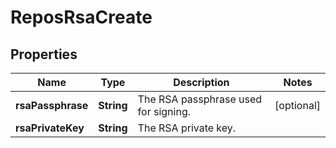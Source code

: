 
# ReposRsaCreate

## Properties
Name | Type | Description | Notes
------------ | ------------- | ------------- | -------------
**rsaPassphrase** | **String** | The RSA passphrase used for signing. |  [optional]
**rsaPrivateKey** | **String** | The RSA private key. | 



